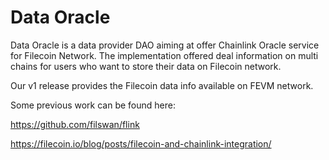 # Data Oracle

Data Oracle is a data provider DAO aiming at offer Chainlink Oracle service for Filecoin Network. The implementation offered deal information on multi chains for users who want to store their data on Filecoin network.

Our v1 release provides the Filecoin data info available on FEVM network.

Some previous work can be found here:

https://github.com/filswan/flink

https://filecoin.io/blog/posts/filecoin-and-chainlink-integration/
